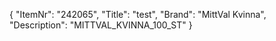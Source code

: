 {
  "ItemNr": "242065",
  "Title": "test",
  "Brand": "MittVal Kvinna",
  "Description": "MITTVAL_KVINNA_100_ST"
}